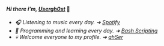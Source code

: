 #### _Hi there i'm, [Usergh0st](https://github.com/Usergh0st)_ 👋

- _🎧 Listening to music every day. ➜ [Spotify](https://open.spotify.com/user/lbw8a5dul8ewdgymk43a7azv7?si=db8b69b7d38c46df)_
- _👾 Programming and learning every day. ➜ [Bash Scripting](https://tldp.org/LDP/abs/html/)_ 
- _💀 Welcome everyone to my profile. ➜ [ghSer](https://github.com/Usergh0st)_
